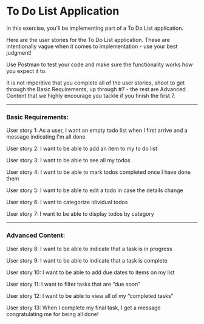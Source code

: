 # To Do List Application

In this exercise, you'll be implementing part of a To Do List application.

Here are the user stories for the To Do List application. These are intentionally vague when it comes to implementation - use your best judgment! 

Use Postman to test your code and make sure the functionality works how you expect it to.

It is not imperitive that you complete all of the user stories, shoot to get through the Basic Requirements, up through #7 - the rest are Advanced Content that we highly encourage you tackle if you finish the first 7.

---
### **Basic Requirements:**

User story 1: As a user, I want an empty todo list when I first arrive and a message indicating I'm all done 

User story 2: I want to be able to add an item to my to do list

User story 3: I want to be able to see all my todos

User story 4: I want to be able to mark todos completed once I have done them

User story 5: I want to be able to edit a todo in case the details change

User story 6: I want to categorize idividual todos

User story 7: I want to be able to display todos by category

---
### **Advanced Content:**

User story 8: I want to be able to indicate that a task is in progress

User story 9: I want to be able to indicate that a task is complete 

User story 10: I want to be able to add due dates to items on my list

User story 11: I want to filter tasks that are “due soon”

User story 12: I want to be able to view all of my “completed tasks”

User story 13: When I complete my final task, I get a message congratulating me for being all done!